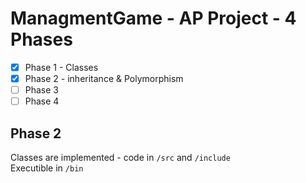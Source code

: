 # ManagmentGame - AP Project - 4 Phases

- [x] Phase 1 - Classes
- [x] Phase 2 - inheritance & Polymorphism
- [ ] Phase 3
- [ ] Phase 4

## Phase 2
Classes are implemented - code in `/src` and `/include`  
Executible in `/bin`  
